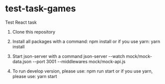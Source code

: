 # test-task-games

Test React task

1. Clone this repository

2. Install all packages with a command: npm install or if you use yarn: yarn
   install

3. Start json-server with a command json-server --watch mock/mock-data.json
   --port 3001 --middlewares mock/mock-api.js

4. To run develop version, please use: npm run start or if you use yarn, please
   use: yarn start
